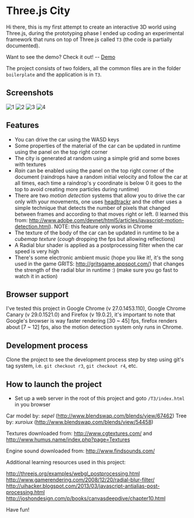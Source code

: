 Three.js City
=============

Hi there, this is my first attempt to create an interactive 3D world using Three.js, during the prototyping phase I ended up coding an experimental framework that runs on top of Three.js called `T3` (the code is partially documented).

Want to see the demo? Check it out!   --   [Demo](T3/index.html)

The project consists of two folders, all the common files are in the folder `boilerplate` and the application is in `T3`.

## Screenshots
![1](http://maurizzzio.github.io/Three.js-City/T3/images/screenshots/1.jpg)
![2](http://maurizzzio.github.io/Three.js-City/T3/images/screenshots/2.jpg)
![3](http://maurizzzio.github.io/Three.js-City/T3/images/screenshots/3.jpg)
![4](http://maurizzzio.github.io/Three.js-City/T3/images/screenshots/4.jpg)

## Features
- You can drive the car using the WASD keys
- Some properties of the material of the car can be updated in runtime using the panel on the top right corner 
- The city is generated at random using a simple grid and some boxes with textures
- *Rain* can be enabled using the panel on the top right corner of the document (raindrops have a random initial velocity and follow the car at all times, each time a raindrop's y coordinate is below 0 it goes to the top to avoid creating more particles during runtime)
- There are two *motion detection* systems that allow you to drive the car only with your movements, one uses [headtrackr](https://github.com/auduno/headtrackr/) and the other uses a simple technique that detects the number of pixels that changed between frames and according to that moves right or left. (I learned this from: http://www.adobe.com/devnet/html5/articles/javascript-motion-detection.html). NOTE: this feature only works in Chrome
- The texture of the body of the car can be updated in runtime to be a *cubemap texture* (*cough* dropping the fps but allowing reflections)
- A Radial blur shader is applied as a postprocessing filter when the car speed is very high
- There's some electronic ambient music (hope you like it!, it's the song used in the game GRITS: http://gritsgame.appspot.com/) that changes the strength of the radial blur in runtime :) (make sure you go fast to watch it in action)

## Browser support
I've tested this project in Google Chrome (v 27.0.1453.110), Google Chrome Canary (v 29.0.1521.0) and Firefox (v 19.0.2), it's important to note that Google's browser is way faster rendering [30 ~ 45] fps, firefox renders about [7 ~ 12] fps, also the motion detection system only runs in Chrome.

## Development process
Clone the project to see the development process step by step using git's tag system, i.e. `git checkout r3`, `git checkout r4`, etc.

## How to launch the project
- Set up a web server in the root of this project and goto `/T3/index.html` in you browser

Car model by: *sepel* (http://www.blendswap.com/blends/view/67462)
Tree by: *xuroiux* (http://www.blendswap.com/blends/view/54458)

Textures downloaded from: http://www.cgtextures.com/ and http://www.humus.name/index.php?page=Textures

Engine sound downloaded from: http://www.findsounds.com/

Additional learning resources used in this project:

http://threejs.org/examples/webgl_postprocessing.html
http://www.gamerendering.com/2008/12/20/radial-blur-filter/
http://uihacker.blogspot.com/2013/03/javascript-antialias-post-processing.html
http://joshondesign.com/p/books/canvasdeepdive/chapter10.html

Have fun!